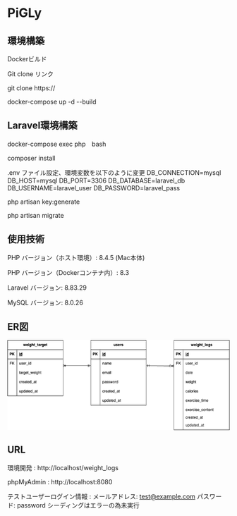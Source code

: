 # PiGLy
## 環境構築

Dockerビルド

Git clone リンク

git clone https://

docker-compose up -d --build


## Laravel環境構築

docker-compose exec php　bash

composer install

.env ファイル設定、環境変数を以下のように変更
DB_CONNECTION=mysql
DB_HOST=mysql
DB_PORT=3306
DB_DATABASE=laravel_db
DB_USERNAME=laravel_user
DB_PASSWORD=laravel_pass

php artisan key:generate

php artisan migrate



## 使用技術

PHP バージョン（ホスト環境）: 8.4.5 (Mac本体)

PHP バージョン（Dockerコンテナ内）: 8.3

Laravel バージョン: 8.83.29

MySQL バージョン: 8.0.26

## ER図 

![ER図](er-pigly.png)

## URL

環境開発 : http://localhost/weight_logs

phpMyAdmin : http://localhost:8080

テストユーザーログイン情報 : 
メールアドレス: test@example.com
パスワード: password
シーディングはエラーの為未実行
